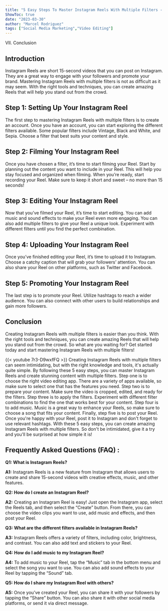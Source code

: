 ```yaml
---
title: "5 Easy Steps To Master Instagram Reels With Multiple Filters - You'll Be Surprised At How Simple It Is!"
ShowToc: true 
date: "2023-03-30"
author: "Marcel Rodriguez" 
tags: ["Social Media Marketing","Video Editing"]
---
```

VII. Conclusion

## Introduction
Instagram Reels are short 15-second videos that you can post on Instagram. They are a great way to engage with your followers and promote your brand. Mastering Instagram Reels with multiple filters is not as difficult as it may seem. With the right tools and techniques, you can create amazing Reels that will help you stand out from the crowd.

## Step 1: Setting Up Your Instagram Reel
The first step to mastering Instagram Reels with multiple filters is to create an account. Once you have an account, you can start exploring the different filters available. Some popular filters include Vintage, Black and White, and Sepia. Choose a filter that best suits your content and style.

## Step 2: Filming Your Instagram Reel
Once you have chosen a filter, it’s time to start filming your Reel. Start by planning out the content you want to include in your Reel. This will help you stay focused and organized when filming. When you’re ready, start recording your Reel. Make sure to keep it short and sweet – no more than 15 seconds!

## Step 3: Editing Your Instagram Reel
Now that you’ve filmed your Reel, it’s time to start editing. You can add music and sound effects to make your Reel even more engaging. You can also add multiple filters to give your Reel a unique look. Experiment with different filters until you find the perfect combination.

## Step 4: Uploading Your Instagram Reel
Once you’ve finished editing your Reel, it’s time to upload it to Instagram. Choose a catchy caption that will grab your followers’ attention. You can also share your Reel on other platforms, such as Twitter and Facebook.

## Step 5: Promoting Your Instagram Reel
The last step is to promote your Reel. Utilize hashtags to reach a wider audience. You can also connect with other users to build relationships and gain more followers.

## Conclusion
Creating Instagram Reels with multiple filters is easier than you think. With the right tools and techniques, you can create amazing Reels that will help you stand out from the crowd. So what are you waiting for? Get started today and start mastering Instagram Reels with multiple filters!

{{< youtube 7r3-D9wxfFQ >}} 
Creating Instagram Reels with multiple filters can seem intimidating, but with the right knowledge and tools, it's actually quite simple. By following these 5 easy steps, you can master Instagram Reels and create stunning content with multiple filters. Step one is to choose the right video editing app. There are a variety of apps available, so make sure to select one that has the features you need. Step two is to prepare your content. Make sure the video is cropped, edited, and ready for the filters. Step three is to apply the filters. Experiment with different filter combinations to find the one that works best for your content. Step four is to add music. Music is a great way to enhance your Reels, so make sure to choose a song that fits your content. Finally, step five is to post your Reel. Once you're happy with your Reel, post it to Instagram and don't forget to use relevant hashtags. With these 5 easy steps, you can create amazing Instagram Reels with multiple filters. So don't be intimidated, give it a try and you'll be surprised at how simple it is!

## Frequently Asked Questions (FAQ) :
**Q1: What is Instagram Reels?**

**A1:** Instagram Reels is a new feature from Instagram that allows users to create and share 15-second videos with creative effects, music, and other features.

**Q2: How do I create an Instagram Reel?**

**A2:** Creating an Instagram Reel is easy! Just open the Instagram app, select the Reels tab, and then select the “Create” button. From there, you can choose the video clips you want to use, add music and effects, and then post your Reel. 

**Q3: What are the different filters available in Instagram Reels?**

**A3:** Instagram Reels offers a variety of filters, including color, brightness, and contrast. You can also add text and stickers to your Reel. 

**Q4: How do I add music to my Instagram Reel?**

**A4:** To add music to your Reel, tap the “Music” tab in the bottom menu and select the song you want to use. You can also add sound effects to your Reel by tapping the “Sound” tab. 

**Q5: How do I share my Instagram Reel with others?**

**A5:** Once you’ve created your Reel, you can share it with your followers by tapping the “Share” button. You can also share it with other social media platforms, or send it via direct message.


